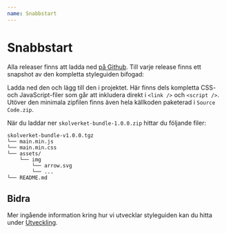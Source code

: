 ```yaml
---
name: Snabbstart
---
```


# Snabbstart

Alla releaser finns att ladda ned [på Github](https://www.github.com/skolverket/styleguide/releases). Till varje release finns ett snapshot av den kompletta styleguiden bifogad:

Ladda ned den och lägg till den i projektet. Här finns dels kompletta CSS- och JavaScript-filer som går att inkludera direkt i `<link />` och `<script />`. Utöver den minimala zipfilen finns även hela källkoden paketerad i `Source Code.zip`.

När du laddar ner `skolverket-bundle-1.0.0.zip` hittar du följande filer:

```
skolverket-bundle-v1.0.0.tgz
└── main.min.js
└── main.min.css
└── assets/
    └── img
        └── arrow.svg
        └── ...
└── README.md
```

## Bidra

Mer ingående information kring hur vi utvecklar styleguiden kan du hitta under [Utveckling](/docs/kom-igang/utveckling).
